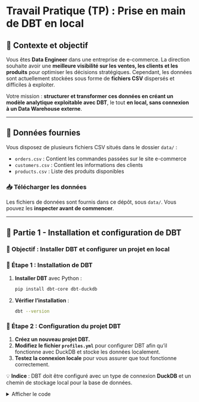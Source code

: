 # Travail Pratique (TP) : Prise en main de DBT en local

## 📌 Contexte et objectif

Vous êtes **Data Engineer** dans une entreprise de e-commerce. La direction souhaite avoir une **meilleure visibilité sur les ventes, les clients et les produits** pour optimiser les décisions stratégiques. Cependant, les données sont actuellement stockées sous forme de **fichiers CSV** dispersés et difficiles à exploiter.

Votre mission : **structurer et transformer ces données en créant un modèle analytique exploitable avec DBT**, le tout **en local, sans connexion à un Data Warehouse externe**.

---

## 📂 Données fournies
Vous disposez de plusieurs fichiers CSV situés dans le dossier `data/` :
- `orders.csv` : Contient les commandes passées sur le site e-commerce
- `customers.csv` : Contient les informations des clients
- `products.csv` : Liste des produits disponibles

### **📥 Télécharger les données**
Les fichiers de données sont fournis dans ce dépôt, sous `data/`. Vous pouvez les **inspecter avant de commencer**.

---

## 📝 Partie 1 - Installation et configuration de DBT
### 📍 Objectif : Installer DBT et configurer un projet en local

### 🔹 Étape 1 : Installation de DBT
1. **Installer DBT** avec Python :
   ```sh
   pip install dbt-core dbt-duckdb
   ```
2. **Vérifier l’installation** :
   ```sh
   dbt --version
   ```

### 🔹 Étape 2 : Configuration du projet DBT
1. **Créez un nouveau projet DBT.**
2. **Modifiez le fichier `profiles.yml`** pour configurer DBT afin qu’il fonctionne avec DuckDB et stocke les données localement.
3. **Testez la connexion locale** pour vous assurer que tout fonctionne correctement.

💡 **Indice** : DBT doit être configuré avec un type de connexion **DuckDB** et un chemin de stockage local pour la base de données.

<details>
  <summary>Afficher le code</summary>

  ```sh
  dbt init tp_dbt
  cd tp_dbt

</details> ```

1. **Créer un nouveau projet DBT** :
   ```sh
   dbt init tp_dbt
   cd tp_dbt
   ```
2. **Configurer DBT pour fonctionner en local avec DuckDB** (un moteur SQL léger basé sur des fichiers) :
   Modifier le fichier `~/.dbt/profiles.yml` :
   ```yaml
   tp_dbt:
     outputs:
       dev:
         type: duckdb
         path: data/shop_sphere.db  # Stocke les données localement
     target: dev
   ```
3. **Tester la connexion locale** :
   ```sh
   dbt debug
   ```

---

## 📝 Partie 2 - Chargement des données sources
### 📍 Objectif : Charger les fichiers CSV et les transformer en tables exploitables

### 🔹 Étape 3 : Définir les sources de données
1. **Placez les fichiers CSV dans le dossier `seeds/`.**
2. **Déclarez ces fichiers comme sources de données dans DBT.**
3. **Chargez ces fichiers pour les rendre accessibles sous forme de tables locales.**

💡 **Indice** : Les fichiers CSV doivent être déclarés comme `seeds` dans DBT et peuvent être utilisés directement dans les modèles.

1. **Créer un dossier `seeds/` et y placer les fichiers CSV**
2. **Déclarer les sources dans `models/sources.yml`** :
   ```yaml
   version: 2
   sources:
     - name: raw_data
       tables:
         - name: orders
         - name: customers
         - name: products
   ```
3. **Charger les fichiers CSV en tant que tables locales avec DBT** :
   ```sh
   dbt seed
   ```

---

## 📝 Partie 3 - Transformation des données
### 📍 Objectif : Nettoyer et structurer les données

### 🔹 Étape 4 : Création des modèles de staging
1. **Créez des modèles de staging pour chaque source de données (`orders`, `customers`, `products`).**
2. **Assurez-vous que chaque modèle référence correctement les sources.**
3. **Exécutez les modèles et vérifiez les résultats.**

💡 **Aide** : Un modèle de staging est un fichier SQL qui récupère et nettoie les données brutes avant de les transformer.

1. **Créer un modèle `models/staging/stg_orders.sql`** :
   ```sql
   SELECT * FROM {{ source('raw_data', 'orders') }}
   ```
2. **Créer un modèle `models/staging/stg_customers.sql`** :
   ```sql
   SELECT * FROM {{ source('raw_data', 'customers') }}
   ```
3. **Créer un modèle `models/staging/stg_products.sql`** :
   ```sql
   SELECT * FROM {{ source('raw_data', 'products') }}
   ```
4. **Exécuter les modèles** :
   ```sh
   dbt run
   ```

### 🔹 Étape 5 : Création d’un modèle analytique
1. **Créez un modèle `sales_analysis.sql` qui relie les commandes aux clients et aux produits.**
2. **Ajoutez uniquement les colonnes nécessaires à l’analyse des ventes.**
3. **Exécutez ce modèle et validez les résultats.**

💡 **Indice** : Vous devez utiliser `JOIN` pour relier les commandes, les clients et les produits à l’aide des `customer_id` et `product_id`.

1. **Créer un modèle `models/marts/sales_analysis.sql`** :
   ```sql
   SELECT
       o.order_id,
       c.customer_name,
       p.product_name,
       o.quantity,
       o.total_amount,
       o.order_date
   FROM {{ ref('stg_orders') }} o
   JOIN {{ ref('stg_customers') }} c ON o.customer_id = c.customer_id
   JOIN {{ ref('stg_products') }} p ON o.product_id = p.product_id
   ```
2. **Exécuter les modèles** et vérifier la sortie :
   ```sh
   dbt run
   ```

---

## 📝 Partie 4 - Tests et documentation
### 📍 Objectif : Assurer la qualité des transformations

### 🔹 Étape 6 : Ajouter des tests
1. **Ajoutez des tests pour vérifier l’unicité et la présence des valeurs dans les colonnes clés (`order_id`, `customer_id`).**
2. **Exécutez les tests et analysez les résultats.**

💡 **Aide** : Les tests peuvent être définis dans `schema.yml` et exécutés avec DBT.

1. **Déclarer des tests dans `models/schema.yml`** :
   ```yaml
   version: 2
   models:
     - name: stg_orders
       columns:
         - name: order_id
           tests:
             - unique
             - not_null
   ```
2. **Exécuter les tests** :
   ```sh
   dbt test
   ```

### 🔹 Étape 7 : Générer la documentation
1. **Ajoutez des descriptions aux modèles et aux colonnes pour améliorer la documentation.**
2. **Générez la documentation et visualisez-la dans un navigateur.**

💡 **Indice** : DBT permet de générer une documentation interactive pour explorer la structure des données.

1. **Générer la documentation interactive** :
   ```sh
   dbt docs generate
   ```
2. **Lancer un serveur local pour visualiser la documentation** :
   ```sh
   dbt docs serve
   ```

---

## 📝 Partie 5 - Approfondissement : Optimisation et analyses avancées
### 📍 Objectif : Aller plus loin avec DBT

### 🔹 Étape 8 : Ajouter un modèle incrémental
1. **Modifiez `sales_analysis.sql` pour qu’il ne charge que les nouvelles commandes à chaque exécution.**
2. **Exécutez ce modèle plusieurs fois et observez l’évolution des données.**

💡 **Indice** : Utilisez `is_incremental()` pour ne récupérer que les nouvelles lignes depuis la dernière exécution.

1. **Modifier `sales_analysis.sql` pour qu’il charge les nouvelles commandes uniquement** :
   ```sql
   {{ config(materialized='incremental', unique_key='order_id') }}
   
   SELECT * FROM {{ ref('stg_orders') }}
   {% if is_incremental() %}
       WHERE order_date > (SELECT MAX(order_date) FROM {{ this }})
   {% endif %}
   ```
2. **Exécuter** :
   ```sh
   dbt run
   ```

### 🔹 Étape 9 : Ajouter un snapshot pour suivre l’évolution des clients
1. **Créez un snapshot permettant de suivre les modifications des noms des clients au fil du temps.**
2. **Exécutez le snapshot et observez les versions des enregistrements stockées.**

💡 **Aide** : Les snapshots permettent de suivre les changements des données sources en stockant plusieurs versions des enregistrements.

1. **Créer `snapshots/customer_snapshot.sql`** :
   ```sql
   {% snapshot customer_snapshot %}
   
   {{ config(
       target_schema='snapshots',
       unique_key='customer_id',
       strategy='check',
       check_cols=['customer_name']
   ) }}
   
   SELECT * FROM {{ source('raw_data', 'customers') }}
   
   {% endsnapshot %}
   ```
2. **Exécuter** :
   ```sh
   dbt snapshot
   ```

---


## 📝 Partie 6 - Orchestration avec Dagster
### 📍 Objectif : Combiner Dagster et dbt afin de créer des pipelines puissantes et robustes

### 🔹 Étape 10 : Débuter le TP "Dagster & dbt" de dagster university

Rdv ici: https://courses.dagster.io/courses/dagster-dbt
